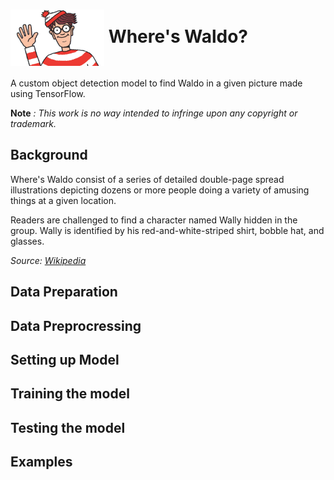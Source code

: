 # <img src="/README Resources/684929827Find Waldo.jpg" width="150" align="center" > Where's Waldo?
A custom object detection model to find Waldo in a given picture made using TensorFlow.

**Note** *: This work is no way intended to infringe upon any copyright or trademark.*

## Background
Where's Waldo consist of a series of detailed double-page spread illustrations depicting dozens or more people doing a variety of amusing things at a given location. 

Readers are challenged to find a character named Wally hidden in the group. Wally is identified by his red-and-white-striped shirt, bobble hat, and glasses.

*Source: [Wikipedia](https://en.wikipedia.org/wiki/Where%27s_Wally%3F)*

## Data Preparation

## Data Preprocressing

## Setting up Model

## Training the model

## Testing the model

## Examples
